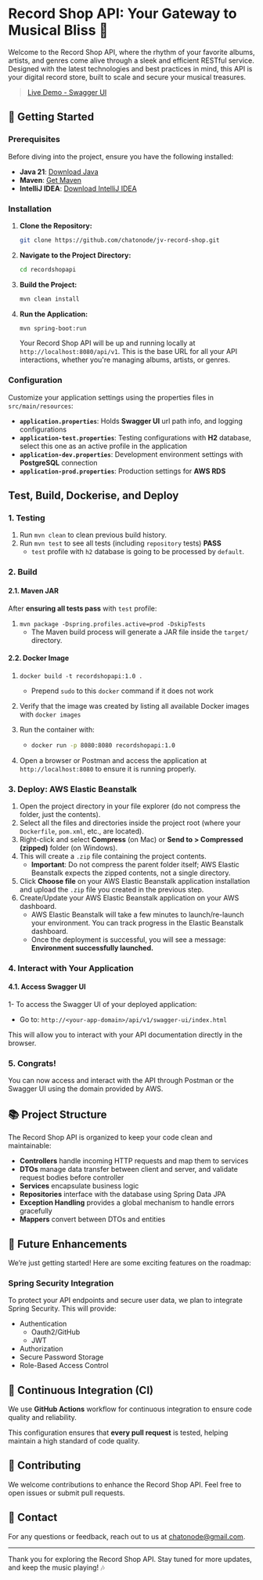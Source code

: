 # Record Shop API: Your Gateway to Musical Bliss 🎵

Welcome to the Record Shop API, where the rhythm of your favorite albums, artists, and genres come alive through a sleek and efficient RESTful service. Designed with the latest technologies and best practices in mind, this API is your digital record store, built to scale and secure your musical treasures.

> [Live Demo - Swagger UI](http://record-shop-api-env.eba-jbxvdjrd.eu-west-2.elasticbeanstalk.com/api/v1/swagger-ui/index.html)

## 🚀 Getting Started

### Prerequisites

Before diving into the project, ensure you have the following installed:

- **Java 21**: [Download Java](https://www.oracle.com/uk/java/technologies/downloads/#java21)
- **Maven**: [Get Maven](https://maven.apache.org/install.html)
- **IntelliJ IDEA**: [Download IntelliJ IDEA](https://www.jetbrains.com/idea/download/)

### Installation

1. **Clone the Repository:**

   ```bash
   git clone https://github.com/chatonode/jv-record-shop.git
   ```

2. **Navigate to the Project Directory:**

   ```bash
   cd recordshopapi
   ```

3. **Build the Project:**

   ```bash
   mvn clean install
   ```

4. **Run the Application:**

   ```bash
   mvn spring-boot:run
   ```

   Your Record Shop API will be up and running locally at `http://localhost:8080/api/v1`. This is the base URL for all your API interactions, whether you're managing albums, artists, or genres.

### Configuration

Customize your application settings using the properties files in `src/main/resources`:

- **`application.properties`**: Holds **Swagger UI** url path info, and logging configurations
- **`application-test.properties`**: Testing configurations with **H2** database, select this one as an active profile in the application
- **`application-dev.properties`**: Development environment settings with **PostgreSQL** connection
- **`application-prod.properties`**: Production settings for **AWS RDS**

## Test, Build, Dockerise, and Deploy
### 1. Testing

1. Run `mvn clean` to clean previous build history.
2. Run `mvn test` to see all tests (including `repository` tests) **PASS**
   - `test` profile with `h2` database is going to be processed by `default`.

### 2. Build
#### 2.1. Maven JAR

After **ensuring all tests pass** with `test` profile:

1. `mvn package -Dspring.profiles.active=prod -DskipTests`
   - The Maven build process will generate a JAR file inside the `target/` directory.

#### 2.2. Docker Image

1. `docker build -t recordshopapi:1.0 .`
   - Prepend `sudo` to this `docker` command if it does not work
2. Verify that the image was created by listing all available Docker images with `docker images`
3. Run the container with:
   - ```bash
     docker run -p 8080:8080 recordshopapi:1.0
     ```

4. Open a browser or Postman and access the application at `http://localhost:8080` to ensure it is running properly.

### 3. Deploy: AWS Elastic Beanstalk

1. Open the project directory in your file explorer (do not compress the folder, just the contents).
2. Select all the files and directories inside the project root (where your `Dockerfile`, `pom.xml`, etc., are located).
3. Right-click and select **Compress** (on Mac) or **Send to > Compressed (zipped)** folder (on Windows).
4. This will create a `.zip` file containing the project contents.
   - **Important**: Do not compress the parent folder itself; AWS Elastic Beanstalk expects the zipped contents, not a single directory.
5. Click **Choose file** on your AWS Elastic Beanstalk application installation and upload the `.zip` file you created in the previous step.
6. Create/Update your AWS Elastic Beanstalk application on your AWS dashboard.
   - AWS Elastic Beanstalk will take a few minutes to launch/re-launch your environment. You can track progress in the Elastic Beanstalk dashboard.
   - Once the deployment is successful, you will see a message: **Environment successfully launched.**

### 4. Interact with Your Application
#### 4.1. Access Swagger UI

1- To access the Swagger UI of your deployed application:
   - Go to: `http://<your-app-domain>/api/v1/swagger-ui/index.html`

This will allow you to interact with your API documentation directly in the browser.

### 5. Congrats!

You can now access and interact with the API through Postman or the Swagger UI using the domain provided by AWS.

## 📚 Project Structure

The Record Shop API is organized to keep your code clean and maintainable:

- **Controllers** handle incoming HTTP requests and map them to services
- **DTOs** manage data transfer between client and server, and validate request bodies before controller
- **Services** encapsulate business logic
- **Repositories** interface with the database using Spring Data JPA
- **Exception Handling** provides a global mechanism to handle errors gracefully
- **Mappers** convert between DTOs and entities

## 🌟 Future Enhancements

We’re just getting started! Here are some exciting features on the roadmap:

### Spring Security Integration

To protect your API endpoints and secure user data, we plan to integrate Spring Security. This will provide:

- Authentication
  - Oauth2/GitHub
  - JWT
- Authorization
- Secure Password Storage
- Role-Based Access Control

## 🔄 Continuous Integration (CI)

We use **GitHub Actions** workflow for continuous integration to ensure code quality and reliability.

This configuration ensures that **every pull request** is tested, helping maintain a high standard of code quality.

## 📜 Contributing

We welcome contributions to enhance the Record Shop API. Feel free to open issues or submit pull requests.

## 📧 Contact

For any questions or feedback, reach out to us at [chatonode@gmail.com](mailto:chatonode@gmail.com).

---

Thank you for exploring the Record Shop API. Stay tuned for more updates, and keep the music playing! 🎶